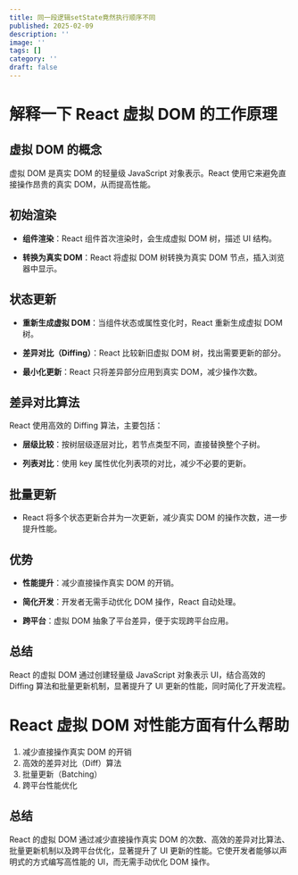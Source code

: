 ```yaml
---
title: 同一段逻辑setState竟然执行顺序不同
published: 2025-02-09
description: ''
image: ''
tags: []
category: ''
draft: false
---
```


# 解释一下 React 虚拟 DOM 的工作原理

## 虚拟 DOM 的概念

虚拟 DOM 是真实 DOM 的轻量级 JavaScript 对象表示。React 使用它来避免直接操作昂贵的真实 DOM，从而提高性能。

## 初始渲染

- **组件渲染**：React 组件首次渲染时，会生成虚拟 DOM 树，描述 UI 结构。

- **转换为真实 DOM**：React 将虚拟 DOM 树转换为真实 DOM 节点，插入浏览器中显示。

## 状态更新

- **重新生成虚拟 DOM**：当组件状态或属性变化时，React 重新生成虚拟 DOM 树。

- **差异对比（Diffing）**：React 比较新旧虚拟 DOM 树，找出需要更新的部分。

- **最小化更新**：React 只将差异部分应用到真实 DOM，减少操作次数。

## 差异对比算法

React 使用高效的 Diffing 算法，主要包括：

- **层级比较**：按树层级逐层对比，若节点类型不同，直接替换整个子树。

- **列表对比**：使用 key 属性优化列表项的对比，减少不必要的更新。

## 批量更新

- React 将多个状态更新合并为一次更新，减少真实 DOM 的操作次数，进一步提升性能。

## 优势

- **性能提升**：减少直接操作真实 DOM 的开销。

- **简化开发**：开发者无需手动优化 DOM 操作，React 自动处理。

- **跨平台**：虚拟 DOM 抽象了平台差异，便于实现跨平台应用。

## 总结

React 的虚拟 DOM 通过创建轻量级 JavaScript 对象表示 UI，结合高效的 Diffing 算法和批量更新机制，显著提升了 UI 更新的性能，同时简化了开发流程。

# React 虚拟 DOM 对性能方面有什么帮助

1. 减少直接操作真实 DOM 的开销
2. 高效的差异对比（Diff）算法
3. 批量更新（Batching）
4. 跨平台性能优化

## 总结

React 的虚拟 DOM 通过减少直接操作真实 DOM 的次数、高效的差异对比算法、批量更新机制以及跨平台优化，显著提升了 UI 更新的性能。它使开发者能够以声明式的方式编写高性能的 UI，而无需手动优化 DOM 操作。
